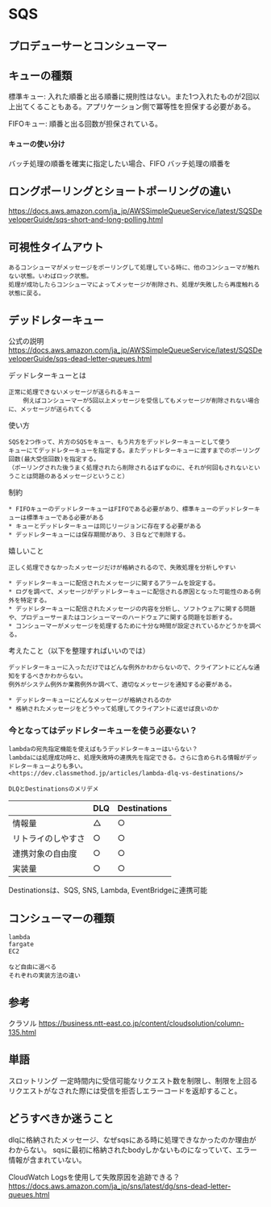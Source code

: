 # SQS

## プロデューサーとコンシューマー

## キューの種類

標準キュー: 入れた順番と出る順番に規則性はない。また1つ入れたものが2回以上出てくることもある。アプリケーション側で冪等性を担保する必要がある。

FIFOキュー: 順番と出る回数が担保されている。

#### キューの使い分け

バッチ処理の順番を確実に指定したい場合、FIFO
バッチ処理の順番を

## ロングポーリングとショートポーリングの違い

<https://docs.aws.amazon.com/ja_jp/AWSSimpleQueueService/latest/SQSDeveloperGuide/sqs-short-and-long-polling.html>

## 可視性タイムアウト

    あるコンシューマがメッセージをポーリングして処理している時に、他のコンシューマが触れない状態。いわばロック状態。
    処理が成功したらコンシューマによってメッセージが削除され、処理が失敗したら再度触れる状態に戻る。

## デッドレターキュー

公式の説明
<https://docs.aws.amazon.com/ja_jp/AWSSimpleQueueService/latest/SQSDeveloperGuide/sqs-dead-letter-queues.html>

デッドレターキューとは

    正常に処理できないメッセージが送られるキュー
        例えばコンシューマーが5回以上メッセージを受信してもメッセージが削除されない場合に、メッセージが送られてくる

使い方

    SQSを2つ作って、片方のSQSをキュー、もう片方をデッドレターキューとして使う
    キューにてデッドレターキューを指定する。またデッドレターキューに渡すまでのポーリング回数(最大受信回数)を指定する。
    （ポーリングされた後うまく処理されたら削除されるはずなのに、それが何回もされないということは問題のあるメッセージということ）

制約

    * FIFOキューのデッドレターキューはFIFOである必要があり、標準キューのデッドレターキューは標準キューである必要がある
    * キューとデッドレターキューは同じリージョンに存在する必要がある
    * デッドレターキューには保存期間があり、３日などで削除する。

嬉しいこと

    正しく処理できなかったメッセージだけが格納されるので、失敗処理を分析しやすい

    * デッドレターキューに配信されたメッセージに関するアラームを設定する。
    * ログを調べて、メッセージがデッドレターキューに配信される原因となった可能性のある例外を特定する。
    * デッドレターキューに配信されたメッセージの内容を分析し、ソフトウェアに関する問題や、プロデューサーまたはコンシューマーのハードウェアに関する問題を診断する。
    * コンシューマーがメッセージを処理するために十分な時間が設定されているかどうかを調べる。

考えたこと（以下を整理すればいいのでは）

    デッドレターキューに入っただけではどんな例外かわからないので、クライアントにどんな通知をするべきかわからない。
    例外がシステム例外か業務例外か調べて、適切なメッセージを通知する必要がある。

    * デッドレターキューにどんなメッセージが格納されるのか
    * 格納されたメッセージをどうやって処理してクライアントに返せば良いのか

### 今となってはデッドレターキューを使う必要ない？

    lambdaの宛先指定機能を使えばもうデッドレターキューはいらない？
    lambdaには処理成功時と、処理失敗時の連携先を指定できる。さらに含められる情報がデッドレターキューよりも多い。
    <https://dev.classmethod.jp/articles/lambda-dlq-vs-destinations/>

    DLQとDestinationsのメリデメ
    
| | DLQ | Destinations | 
| --- | --- | --- |
| 情報量 | △ | ○ |
| リトライのしやすさ | ○ | ○ | 
| 連携対象の自由度 | ○ | ○ | 
| 実装量 | ○ | ○ |

Destinationsは、SQS, SNS, Lambda, EventBridgeに連携可能


## コンシューマーの種類

    lambda
    fargate
    EC2

    など自由に選べる
    それぞれの実装方法の違い

## 参考

クラソル
<https://business.ntt-east.co.jp/content/cloudsolution/column-135.html>

## 単語

スロットリング
    一定時間内に受信可能なリクエスト数を制限し、制限を上回るリクエストがなされた際には受信を拒否しエラーコードを返却すること。

## どうすべきか迷うこと

dlqに格納されたメッセージ、なぜsqsにある時に処理できなかったのか理由がわからない。
sqsに最初に格納されたbodyしかないものになっていて、エラー情報が含まれていない。

CloudWatch Logsを使用して失敗原因を追跡できる？
<https://docs.aws.amazon.com/ja_jp/sns/latest/dg/sns-dead-letter-queues.html>
